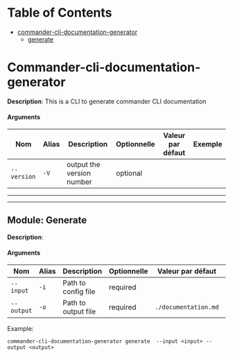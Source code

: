 # Table of Contents

 - [commander-cli-documentation-generator](#commander-cli-documentation-generator)
	 - [generate](#generate)
# Commander-cli-documentation-generator 
**Description**: 
 This is a CLI to generate commander CLI documentation 

#### Arguments
| Nom | Alias | Description | Optionnelle | Valeur par défaut | Exemple | 
| ---- | ----- | ----------- | ----------- | --------------- | ----------- | 
| `--version` | `-V` | output the version number | optional |  |
---
---
## Module: Generate <div id="generate"></div>
**Description**: 
 

#### Arguments
| Nom | Alias | Description | Optionnelle | Valeur par défaut | Exemple | 
| ---- | ----- | ----------- | ----------- | --------------- | ----------- | 
| `--input` | `-i` | Path to config file | required |  |
| `--output` | `-o` | Path to output file | required | `./documentation.md` |

 Example: 

 
    
    commander-cli-documentation-generator generate  --input <input> --output <output>
    
